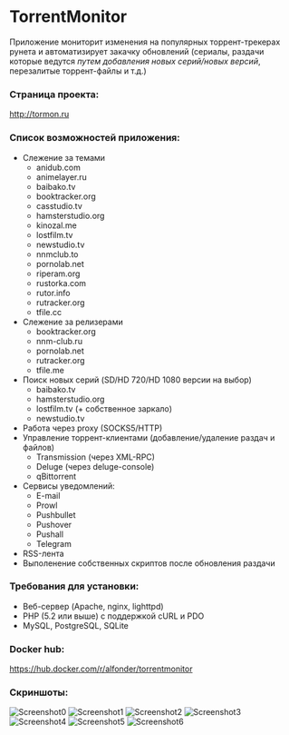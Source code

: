 # TorrentMonitor
Приложение мониторит изменения на популярных торрент-трекерах рунета и автоматизирует закачку обновлений (сериалы, раздачи которые ведутся *путем добавления новых серий/новых версий*, перезалитые торрент-файлы и т.д.)

### Страница проекта:
http://tormon.ru

### Список возможностей приложения:
- Слежение за темами
  - anidub.com
  - animelayer.ru
  - baibako.tv
  - booktracker.org
  - casstudio.tv
  - hamsterstudio.org
  - kinozal.me
  - lostfilm.tv
  - newstudio.tv
  - nnmclub.to
  - pornolab.net
  - riperam.org
  - rustorka.com
  - rutor.info
  - rutracker.org
  - tfile.cc
- Слежение за релизерами
  - booktracker.org
  - nnm-club.ru
  - pornolab.net
  - rutracker.org
  - tfile.me
- Поиск новых серий (SD/HD 720/HD 1080 версии на выбор)
  - baibako.tv 
  - hamsterstudio.org
  - lostfilm.tv (+ собственное заркало)
  - newstudio.tv
- Работа через proxy (SOCKS5/HTTP)
- Управление торрент-клиентами (добавление/удаление раздач и файлов)
  - Transmission (через XML-RPC)
  - Deluge (через deluge-console)
  - qBittorrent
- Сервисы уведомлений:
  - E-mail
  - Prowl
  - Pushbullet
  - Pushover
  - Pushall
  - Telegram 
- RSS-лента
- Выполенение собственных скриптов после обновления раздачи

### Требования для установки:
* Веб-сервер (Apache, nginx, lighttpd)
* PHP (5.2 или выше) с поддержкой cURL и PDO
* MySQL, PostgreSQL, SQLite

### Docker hub:
https://hub.docker.com/r/alfonder/torrentmonitor

### Скриншоты:
 ![Screenshot0](https://habrastorage.org/webt/yy/xq/2g/yyxq2gn8o5-b68zr-m_acdv78w8.png "Screenshot0")
 ![Screenshot1](https://habrastorage.org/webt/do/fl/cd/doflcdnaxhg4elpis4jyg30tzik.png "Screenshot1")
 ![Screenshot2](https://habrastorage.org/webt/ad/m5/tk/adm5tktyrelde8fur565aprrpia.png "Screenshot2")
 ![Screenshot3](https://habrastorage.org/webt/5v/9n/ww/5v9nww4n2ahujooewnichz3emoa.png "Screenshot3")
 ![Screenshot4](https://habrastorage.org/webt/qs/i7/y5/qsi7y53vb8qnl0y0ifcrxbcvv78.png "Screenshot4")
 ![Screenshot5](https://habrastorage.org/webt/nz/n9/zd/nzn9zdlnhje6blm7dsbk7nnzxnk.png "Screenshot5")
 ![Screenshot6](https://habrastorage.org/webt/ta/wl/pz/tawlpzlptcv1frusl8lv_tyyc-u.png "Screenshot6")


